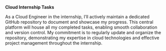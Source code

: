 **Cloud Internship  Tasks**


As a Cloud Engineer in the internship, I’ll actively maintain a dedicated GitHub repository to document and showcase my progress. This central platform will house all my completed tasks, enabling smooth collaboration and version control. My commitment is to regularly update and organize the repository, demonstrating my expertise in cloud technologies and effective project management throughout the internship.
